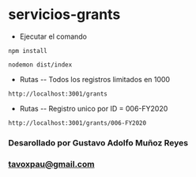 # servicios-grants
- Ejecutar el comando
```
npm install
```
```
nodemon dist/index
```
- Rutas -- Todos los registros limitados en 1000
```
http://localhost:3001/grants
```
- Rutas -- Registro unico por ID = 006-FY2020
```
http://localhost:3001/grants/006-FY2020
```
### Desarollado por Gustavo Adolfo Muñoz Reyes
### tavoxpau@gmail.com
